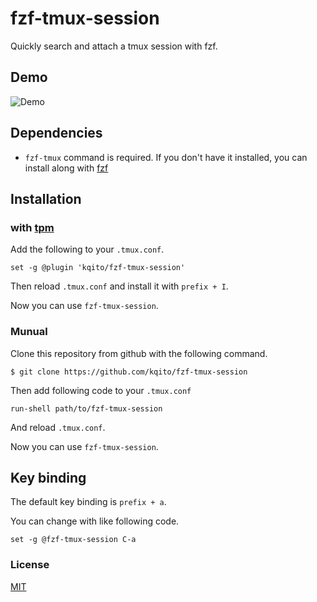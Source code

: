 # fzf-tmux-session
Quickly search and attach a tmux session with fzf.


## Demo
![Demo](https://user-images.githubusercontent.com/29191111/82120236-9efab680-97bf-11ea-8724-239b51fdb12d.gif)


## Dependencies
- `fzf-tmux` command is required. If you don't have it installed, you can install along with [fzf](https://github.com/junegunn/fzf)


## Installation
### with [tpm](https://github.com/tmux-plugins/tpm)
Add the following to your `.tmux.conf`.

```
set -g @plugin 'kqito/fzf-tmux-session'
```

Then reload `.tmux.conf` and install it with `prefix + I`.

Now you can use `fzf-tmux-session`.

### Munual
Clone this repository from github with the following command.

```
$ git clone https://github.com/kqito/fzf-tmux-session
```

Then add following code to your `.tmux.conf`

```
run-shell path/to/fzf-tmux-session
```

And reload `.tmux.conf`.

Now you can use `fzf-tmux-session`.


## Key binding
The default key binding is `prefix + a`.

You can change with like following code.

```
set -g @fzf-tmux-session C-a
```


### License
[MIT](https://github.com/kqito/fzf-tmux-session/blob/master/LICENSE)
